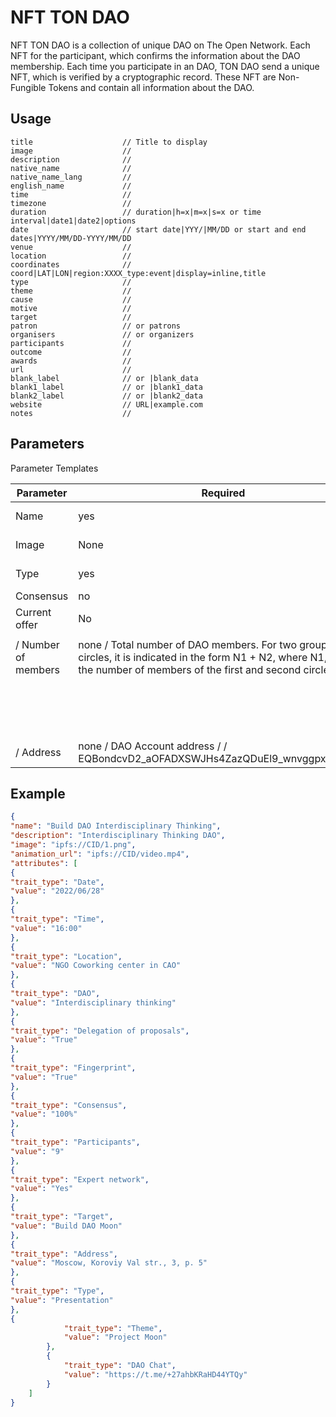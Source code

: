 # NFT TON DAO
NFT TON DAO is a collection of unique DAO on The Open Network. Each NFT for the participant, which confirms the information about  the DAO membership. Each time you participate in an DAO, TON DAO send a unique NFT, which is verified by a cryptographic record. These NFT are Non-Fungible Tokens and contain all information about the DAO.

## Usage
```
title                    // Title to display
image                    // 
description              // 
native_name              // 
native_name_lang         // 
english_name             // 
time                     // 
timezone                 // 
duration                 // duration|h=x|m=x|s=x or time interval|date1|date2|options
date                     // start date|YYY/|MM/DD or start and end dates|YYYY/MM/DD-YYYY/MM/DD
venue                    // 
location                 // 
coordinates              // coord|LAT|LON|region:XXXX_type:event|display=inline,title
type                     // 
theme                    // 
cause                    // 
motive                   // 
target                   // 
patron                   // or patrons
organisers               // or organizers
participants             // 
outcome                  // 
awards                   // 
url                      // 
blank_label              // or |blank_data
blank1_label             // or |blank1_data
blank2_label             // or |blank2_data
website                  // URL|example.com
notes                    // 
```
## Parameters
Parameter Templates

|Parameter|Required |Description | Type |Example |
|-|-|-|-|-|
|Name|yes|Name of the DAO|Text|DAO NFT|
|Image|None|Logo, logo or DAO icon|jpg,png,svg|
|Type|yes|For DAO: NFT DAO|text|NFT DAO|
|Consensus|no||||
|Current offer|No|Offer title|text||
||||| |
/ Number of members|none / Total number of DAO members. For two groups of circles, it is indicated in the form N1 + N2, where N1, N2 are the number of members of the first and second circles.|||
||||||
||||||
||||||
||||||
||||||
||||||
||||||
||||||
||||||
||||||
||||||
||||||
||||||
||||||
||||||
||||||
/ Address|none / DAO Account address / / EQBondcvD2_aOFADXSWJHs4ZazQDuEl9_wnvggpxi8hguofu|

## Example

```json
{
"name": "Build DAO Interdisciplinary Thinking",
"description": "Interdisciplinary Thinking DAO",
"image": "ipfs://CID/1.png",
"animation_url": "ipfs://CID/video.mp4",
"attributes": [
{
"trait_type": "Date",
"value": "2022/06/28"
},
{
"trait_type": "Time",
"value": "16:00"
},
{
"trait_type": "Location",
"value": "NGO Coworking center in CAO"
},
{
"trait_type": "DAO",
"value": "Interdisciplinary thinking"
},
{
"trait_type": "Delegation of proposals",
"value": "True"
},
{
"trait_type": "Fingerprint",
"value": "True"
},
{
"trait_type": "Consensus",
"value": "100%"
},
{
"trait_type": "Participants",
"value": "9"
},
{
"trait_type": "Expert network",
"value": "Yes"
},
{
"trait_type": "Target",
"value": "Build DAO Moon"
},
{
"trait_type": "Address",
"value": "Moscow, Koroviy Val str., 3, p. 5"
},
{
"trait_type": "Type",
"value": "Presentation"
},
{
            "trait_type": "Theme",
            "value": "Project Moon"
        },
        {
            "trait_type": "DAO Chat",
            "value": "https://t.me/+27ahbKRaHD44YTQy"
        }
    ]
}
```
